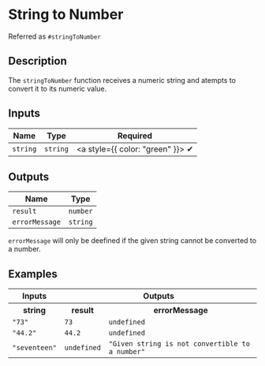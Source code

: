 # String to Number
Referred as `#stringToNumber`

## Description
The `stringToNumber` function receives a numeric string and atempts to convert it to its numeric value.

## Inputs
| Name | Type | Required
|------|------|:-----:|
| `string` | `string` | <a style={{ color: "green" }}> ✔ </a>


## Outputs
| Name | Type |
|------|------|
| `result` | `number` |
| `errorMessage` | `string` |

`errorMessage` will only be deefined if the given string cannot be converted to a number.

## Examples
<table style={{ textAlign: "center" }}>
  <tr>
    <th colspan="1">Inputs</th>
    <th colspan="2">Outputs</th>
  </tr>
  <tr>
    <th>string</th>
    <th>result</th>
    <th>errorMessage</th>
  </tr>
  <tr>
    <td><code>"73"</code></td>
    <td><code>73</code></td>
    <td><code>undefined</code></td>
  </tr>
  <tr>
    <td><code>"44.2"</code></td>
    <td><code>44.2</code></td>
    <td><code>undefined</code></td>
  </tr>
  <tr>
    <td><code>"seventeen"</code></td>
    <td><code>undefined</code></td>
    <td><code>"Given string is not convertible to a number"</code></td>
  </tr>
</table>
